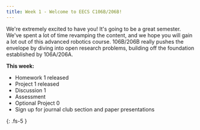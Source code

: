 ```yaml
---
title: Week 1 - Welcome to EECS C106B/206B!
---
```


We're extremely excited to have you! It's going to be a great semester. We've spent a lot of time revamping the content, and we hope you will gain a lot out of this advanced robotics course. 106B/206B really pushes the envelope by diving into open research problems, building off the foundation established by 106A/206A. 

**This week:**
- Homework 1 released
- Project 1 released
- Discussion 1
- Assessment
- Optional Project 0
- Sign up for journal club section and paper presentations

{: .fs-5 }
